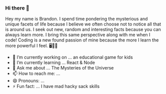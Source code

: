 ### Hi there 👋

Hey my name is Brandon. I spend time pondering the mysterious and unique facets of life because I believe we often choose not to notice all that is around us. I seek out new,  random and interesting facts because you can always learn more. I bring this same perspective along with me when I code! Coding is a new found passion of mine because the more I learn the more powerful I feel. 🖥️🧙‍♂️

<!--
**Bmmaroni/Bmmaroni** is a ✨ _special_ ✨ repository because its `README.md` (this file) appears on your GitHub profile.
-->
- 🔭 I’m currently working on ... an educational game for kids
- 🌱 I’m currently learning ... React & Node
- 💬 Ask me about ... The Mysteries of the Universe
- 📫 How to reach me: ... 
- 😄 Pronouns: ...
- ⚡ Fun fact: ... I have mad hacky sack skills

